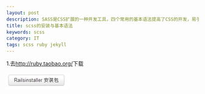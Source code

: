 ```yaml
---
layout: post
description: SASS是CSS扩展的一种开发工具，四个常用的基本语法提高了CSS的开发，易于维护。sass是用ruby语言开发的所以在安装sass前必须先安装ruby.
title: scss的安装与基本语法
keywords: scss
category: IT
tags: scss ruby jekyll 
---
```




<p>1.去<a href="#">http://ruby.taobao.org/</a>下载</p>
<img src="/img/r1.jpg" />